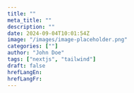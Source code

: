 ```yaml
---
title: ""
meta_title: ""
description: ""
date: 2024-09-04T10:01:54Z
image: "/images/image-placeholder.png"
categories: [""]
author: "John Doe"
tags: ["nextjs", "tailwind"]
draft: false
hrefLangEn: 
hrefLangFr: 
---
```


